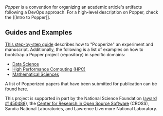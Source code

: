 _Popper_ is a convention for organizing an academic article's artifacts 
following a DevOps approach. For a high-level description on Popper, 
check the [[Intro to Popper]].

## Guides and Examples

[This step-by-step guide](Popper-From-Scratch) describes how to 
"Popperize" an experiment and manuscript. Additionally, the following 
is a list of examples on how to bootstrap a Popper project 
(repository) in specific domains:

  * [Data Science](Popper-Data-Science)
  * [High Performance Computing (HPC)](Popper-HPC)
  * [Mathematical Sciences](Popper-Math-Science)

<!--
  * [Distributed Systems](Popper-Distributed-Systems)
  * [Games and Playable Media](Popper-Gaming)
 -->

A list of Popperized papers that have been submitted for publication 
can be found [here](Popper-Examples).

This project is supported in part by the National Science Foundation ([award #1450488](http://bigweatherweb.org)), the [Center for Research in Open Source Software](http://cross.ucsc.edu) (CROSS), Sandia National Laboratories, and Lawrence Livermore National Laboratory.